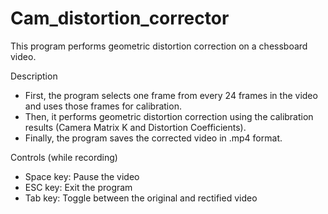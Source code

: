 # Cam_distortion_corrector

This program performs geometric distortion correction on a chessboard video.

Description
- First, the program selects one frame from every 24 frames in the video and uses those frames for calibration.
- Then, it performs geometric distortion correction using the calibration results (Camera Matrix K and Distortion Coefficients).
- Finally, the program saves the corrected video in .mp4 format.

Controls (while recording)
- Space key: Pause the video
- ESC key: Exit the program
- Tab key: Toggle between the original and rectified video

